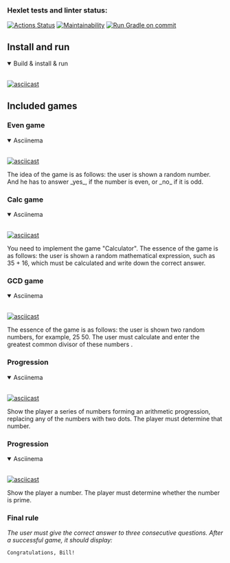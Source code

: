 ### Hexlet tests and linter status:
[![Actions Status](https://github.com/drresist/java-project-lvl1/workflows/hexlet-check/badge.svg)](https://github.com/drresist/java-project-lvl1/actions)
[![Maintainability](https://api.codeclimate.com/v1/badges/ab76eefb329d77421d92/maintainability)](https://codeclimate.com/github/drresist/java-project-lvl1/maintainability)
[![Run Gradle on commit](https://github.com/drresist/java-project-lvl1/actions/workflows/gradle-build.yml/badge.svg)](https://github.com/drresist/java-project-lvl1/actions/workflows/gradle-build.yml)

## Install and run
<details open>
<summary>Build & install & run</summary>
<br>

[![asciicast](https://asciinema.org/a/4dh41n8DMbS2ILZ2eyYvr8htl.svg)](https://asciinema.org/a/4dh41n8DMbS2ILZ2eyYvr8htl)
</details>

## Included games

### Even game

<details open>
<summary>Asciinema</summary>
<br>

[![asciicast](https://asciinema.org/a/FvROZmJXjQsFXX8IN56FNuzKb.svg)](https://asciinema.org/a/FvROZmJXjQsFXX8IN56FNuzKb)
</details>
The idea of the game is as follows: the user is shown a random number. And he has to answer _yes_,
if the number is even, or _no_ if it is odd.


### Calc game
<details open>
<summary>Asciinema</summary>
<br>

[![asciicast](https://asciinema.org/a/Y0OTz8QRKOwimyCCSbSPDT8CG.svg)](https://asciinema.org/a/Y0OTz8QRKOwimyCCSbSPDT8CG)
</details>
You need to implement the game "Calculator". The essence of the game is as follows: 
the user is shown a random mathematical expression, such as 35 + 16, 
which must be calculated and write down the correct answer.


### GCD game

<details open>
<summary>Asciinema</summary>
<br>

[![asciicast](https://asciinema.org/a/QtQsNAmRz4KmSVEZEsa20wth4.svg)](https://asciinema.org/a/QtQsNAmRz4KmSVEZEsa20wth4)
</details>

The essence of the game is as follows: the user is shown two random numbers, for example, 25 50. 
The user must calculate and enter the greatest common divisor of these numbers .


### Progression

<details open>
<summary>Asciinema</summary>
<br>

[![asciicast](https://asciinema.org/a/ndKRhQDNYiTFkOOowOesu0fDF.svg)](https://asciinema.org/a/ndKRhQDNYiTFkOOowOesu0fDF)
</details>


Show the player a series of numbers forming an arithmetic progression, replacing any of the numbers with two dots. 
The player must determine that number.


### Progression

<details open>
<summary>Asciinema</summary>
<br>

[![asciicast](https://asciinema.org/a/0aNQJKT6oodlF6ncsoxO8hBjJ.svg)](https://asciinema.org/a/0aNQJKT6oodlF6ncsoxO8hBjJ)
</details>

Show the player a number. The player must determine whether the number is prime.


### Final rule
_The user must give the correct answer to three consecutive questions. After a successful game, it should display:_

```
Congratulations, Bill!
```